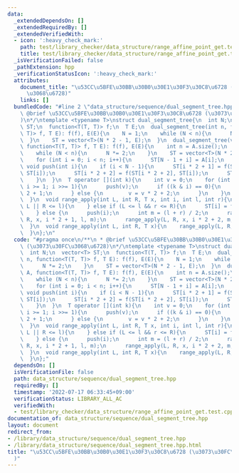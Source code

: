 ```yaml
---
data:
  _extendedDependsOn: []
  _extendedRequiredBy: []
  _extendedVerifiedWith:
  - icon: ':heavy_check_mark:'
    path: test/library_checker/data_structure/range_affine_point_get.test.cpp
    title: test/library_checker/data_structure/range_affine_point_get.test.cpp
  _isVerificationFailed: false
  _pathExtension: hpp
  _verificationStatusIcon: ':heavy_check_mark:'
  attributes:
    document_title: "\u53CC\u5BFE\u30BB\u30B0\u30E1\u30F3\u30C8\u6728 (\u3073\u30FC\
      \u3068\u6728)"
    links: []
  bundledCode: "#line 2 \"data_structure/sequence/dual_segment_tree.hpp\"\n/**\n *\
    \ @brief \u53CC\u5BFE\u30BB\u30B0\u30E1\u30F3\u30C8\u6728 (\u3073\u30FC\u3068\u6728\
    )\n*/\ntemplate <typename T>\nstruct dual_segment_tree{\n  int N;\n  vector<T>\
    \ ST;\n  function<T(T, T)> f;\n  T E;\n  dual_segment_tree(int n, function<T(T,\
    \ T)> f, T E): f(f), E(E){\n    N = 1;\n    while (N < n){\n      N *= 2;\n  \
    \  }\n    ST = vector<T>(N * 2 - 1, E);\n  }\n  dual_segment_tree(vector<T> A,\
    \ function<T(T, T)> f, T E): f(f), E(E){\n    int n = A.size();\n    N = 1;\n\
    \    while (N < n){\n      N *= 2;\n    }\n    ST = vector<T>(N * 2 - 1, E);\n\
    \    for (int i = 0; i < n; i++){\n      ST[N - 1 + i] = A[i];\n    }\n  }\n \
    \ void push(int i){\n    if (i < N - 1){\n      ST[i * 2 + 1] = f(ST[i * 2 + 1],\
    \ ST[i]);\n      ST[i * 2 + 2] = f(ST[i * 2 + 2], ST[i]);\n      ST[i] = E;\n\
    \    }\n  }\n  T operator [](int k){\n    int v = 0;\n    for (int i = N / 2;\
    \ i >= 1; i >>= 1){\n      push(v);\n      if ((k & i) == 0){\n        v = v *\
    \ 2 + 1;\n      } else {\n        v = v * 2 + 2;\n      }\n    }\n    return ST[v];\n\
    \  }\n  void range_apply(int L, int R, T x, int i, int l, int r){\n    if (r <=\
    \ L || R <= l){\n    } else if (L <= l && r <= R){\n      ST[i] = f(ST[i], x);\n\
    \    } else {\n      push(i);\n      int m = (l + r) / 2;\n      range_apply(L,\
    \ R, x, i * 2 + 1, l, m);\n      range_apply(L, R, x, i * 2 + 2, m, r);\n    }\n\
    \  }\n  void range_apply(int L, int R, T x){\n    range_apply(L, R, x, 0, 0, N);\n\
    \  }\n};\n"
  code: "#pragma once\n/**\n * @brief \u53CC\u5BFE\u30BB\u30B0\u30E1\u30F3\u30C8\u6728\
    \ (\u3073\u30FC\u3068\u6728)\n*/\ntemplate <typename T>\nstruct dual_segment_tree{\n\
    \  int N;\n  vector<T> ST;\n  function<T(T, T)> f;\n  T E;\n  dual_segment_tree(int\
    \ n, function<T(T, T)> f, T E): f(f), E(E){\n    N = 1;\n    while (N < n){\n\
    \      N *= 2;\n    }\n    ST = vector<T>(N * 2 - 1, E);\n  }\n  dual_segment_tree(vector<T>\
    \ A, function<T(T, T)> f, T E): f(f), E(E){\n    int n = A.size();\n    N = 1;\n\
    \    while (N < n){\n      N *= 2;\n    }\n    ST = vector<T>(N * 2 - 1, E);\n\
    \    for (int i = 0; i < n; i++){\n      ST[N - 1 + i] = A[i];\n    }\n  }\n \
    \ void push(int i){\n    if (i < N - 1){\n      ST[i * 2 + 1] = f(ST[i * 2 + 1],\
    \ ST[i]);\n      ST[i * 2 + 2] = f(ST[i * 2 + 2], ST[i]);\n      ST[i] = E;\n\
    \    }\n  }\n  T operator [](int k){\n    int v = 0;\n    for (int i = N / 2;\
    \ i >= 1; i >>= 1){\n      push(v);\n      if ((k & i) == 0){\n        v = v *\
    \ 2 + 1;\n      } else {\n        v = v * 2 + 2;\n      }\n    }\n    return ST[v];\n\
    \  }\n  void range_apply(int L, int R, T x, int i, int l, int r){\n    if (r <=\
    \ L || R <= l){\n    } else if (L <= l && r <= R){\n      ST[i] = f(ST[i], x);\n\
    \    } else {\n      push(i);\n      int m = (l + r) / 2;\n      range_apply(L,\
    \ R, x, i * 2 + 1, l, m);\n      range_apply(L, R, x, i * 2 + 2, m, r);\n    }\n\
    \  }\n  void range_apply(int L, int R, T x){\n    range_apply(L, R, x, 0, 0, N);\n\
    \  }\n};"
  dependsOn: []
  isVerificationFile: false
  path: data_structure/sequence/dual_segment_tree.hpp
  requiredBy: []
  timestamp: '2022-07-17 06:33:45+09:00'
  verificationStatus: LIBRARY_ALL_AC
  verifiedWith:
  - test/library_checker/data_structure/range_affine_point_get.test.cpp
documentation_of: data_structure/sequence/dual_segment_tree.hpp
layout: document
redirect_from:
- /library/data_structure/sequence/dual_segment_tree.hpp
- /library/data_structure/sequence/dual_segment_tree.hpp.html
title: "\u53CC\u5BFE\u30BB\u30B0\u30E1\u30F3\u30C8\u6728 (\u3073\u30FC\u3068\u6728\
  )"
---
```

